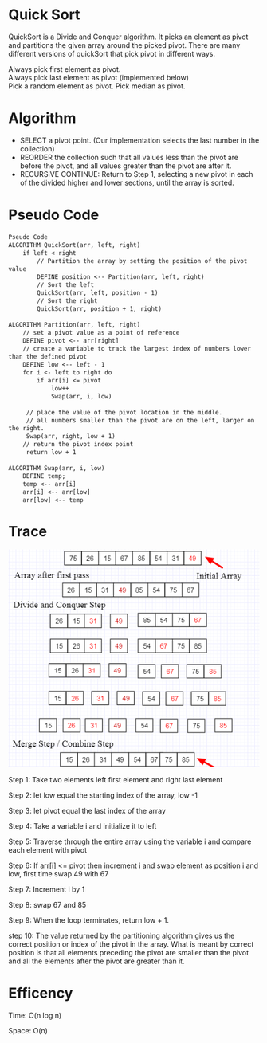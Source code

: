 ﻿#  Quick Sort

QuickSort is a Divide and Conquer algorithm. It picks an element as pivot and partitions the given array around the picked pivot. There are many different versions of quickSort that pick pivot in different ways. 

Always pick first element as pivot.  
Always pick last element as pivot (implemented below)  
Pick a random element as pivot. 
Pick median as pivot.  

# Algorithm

- SELECT a pivot point. (Our implementation selects the last number in the collection)  
- REORDER the collection such that all values less than the pivot are before the pivot, and all values greater than the pivot are after it.  
- RECURSIVE CONTINUE: Return to Step 1, selecting a new pivot in each of the divided higher and lower sections, until the array is sorted.  

# Pseudo Code

```
Pseudo Code
ALGORITHM QuickSort(arr, left, right)
    if left < right
        // Partition the array by setting the position of the pivot value
        DEFINE position <-- Partition(arr, left, right)
        // Sort the left
        QuickSort(arr, left, position - 1)
        // Sort the right
        QuickSort(arr, position + 1, right)

ALGORITHM Partition(arr, left, right)
    // set a pivot value as a point of reference
    DEFINE pivot <-- arr[right]
    // create a variable to track the largest index of numbers lower than the defined pivot
    DEFINE low <-- left - 1
    for i <- left to right do
        if arr[i] <= pivot
            low++
            Swap(arr, i, low)

     // place the value of the pivot location in the middle.
     // all numbers smaller than the pivot are on the left, larger on the right.
     Swap(arr, right, low + 1)
    // return the pivot index point
     return low + 1

ALGORITHM Swap(arr, i, low)
    DEFINE temp;
    temp <-- arr[i]
    arr[i] <-- arr[low]
    arr[low] <-- temp
```


# Trace 

![](../../../img/QuickSortTrace.png)

Step 1: Take two elements left first element and right last element

Step 2: let low equal the starting index of the array, low -1

Step 3: let pivot equal the last index of the array

Step 4: Take a variable i and initialize it to left

Step 5: Traverse through the entire array using the variable i and compare each element with pivot

Step 6: If arr[i] <= pivot then increment i and swap element as position i and low, first time swap 49 with 67

Step 7: Increment i by 1

Step 8: swap 67 and 85

Step 9: When the loop terminates, return low + 1.

step 10: The value returned by the partitioning algorithm gives us the correct position or index of the pivot in the array. What is meant by correct position is that all elements preceding the pivot are smaller than the pivot and all the elements after the pivot are greater than it.

# Efficency

Time: O(n log n)

Space: O(n)
